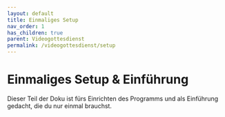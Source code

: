 ```yaml
---
layout: default
title: Einmaliges Setup
nav_order: 1
has_children: true
parent: Videogottesdienst
permalink: /videogottesdienst/setup
---
```


# Einmaliges Setup & Einführung
Dieser Teil der Doku ist fürs Einrichten des Programms und als Einführung gedacht, die du nur einmal brauchst.